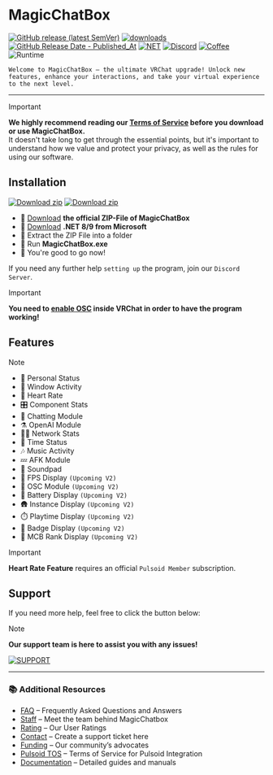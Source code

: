 # MagicChatBox 
[![GitHub release (latest SemVer)](https://img.shields.io/github/v/release/BoiHanny/vrcosc-magicchatbox?color=%23512BD4&label=%20&style=plastic)](https://github.com/BoiHanny/vrcosc-magicchatbox/releases/latest) 
[![downloads](https://img.shields.io/github/downloads/BoiHanny/vrcosc-magicchatbox/total?color=%23512BD4&label=Total%20download&logo=docusign&logoColor=white&style=plastic)](https://tooomm.github.io/github-release-stats/?username=BoiHanny&repository=vrcosc-magicchatbox) 
[![GitHub Release Date - Published_At](https://img.shields.io/github/release-date/BoiHanny/vrcosc-magicchatbox?color=%23512BD4&label=Last%20update&style=plastic)](https://github.com/BoiHanny/vrcosc-magicchatbox/releases) 
[![NET](https://img.shields.io/badge/.NET%208-Runtime%20-%23512BD4?style=plastic)](https://dotnet.microsoft.com/en-us/download/dotnet/thank-you/runtime-desktop-8.0.13-windows-x64-installer) 
[![Discord](https://img.shields.io/discord/1078818850218450994?color=%23512BD4&label=MagicChatbox&logo=discord&logoColor=white&style=plastic)](https://discord.gg/magicchatbox) 
[![Coffee](https://img.shields.io/badge/Send-A%20Coffee-FFDD00?style=plastic&logo=buymeacoffee&logoColor=white)](https://www.buymeacoffee.com/BoiHanny) 
![Runtime](https://badgen.net/badge/Runtime/NET-8/black/?icon=windows)

`Welcome to MagicChatBox – the ultimate VRChat upgrade! Unlock new features, enhance your interactions, and take your virtual experience to the next level.`

---

> [!IMPORTANT]
> **We highly recommend reading our [Terms of Service](https://github.com/BoiHanny/vrcosc-magicchatbox/blob/master/Security.md) before you download or use MagicChatBox.**  
> It doesn't take long to get through the essential points, but it's important to understand how we value and protect your privacy, as well as the rules for using our software.

## Installation

[![Download zip](https://custom-icon-badges.herokuapp.com/badge/-Download-%23512BD4?style=for-the-badge&logo=download&logoColor=white "Download")](https://github.com/BoiHanny/vrcosc-magicchatbox/releases/download/v0.9.075/MagicChatbox-0.9.075.zip)
[![Download zip](https://custom-icon-badges.herokuapp.com/badge/-Scan%20at%20VirusTotal-blue?style=for-the-badge&logo=virustotal&logoColor=white "virustotal")](https://www.virustotal.com/gui/file/01533802fb696b6dd746b05367fd97a5d9280e6f24cd13fa3032a784a774a290/detection)

- 🔳 [Download](https://github.com/BoiHanny/vrcosc-magicchatbox/releases/download/v0.9.075/MagicChatbox-0.9.075.zip) **the official ZIP-File of MagicChatBox**
- 🔳 [Download](https://dotnet.microsoft.com/en-us/download/dotnet/thank-you/runtime-desktop-8.0.13-windows-x64-installer) **.NET 8/9 from Microsoft**
- 🔳 Extract the ZIP File into a folder
- 🔳 Run **MagicChatBox.exe**
- 🔳 You're good to go now!

If you need any further help `setting up` the program, join our `Discord Server`.

> [!IMPORTANT]
> **You need to [enable OSC](https://youtu.be/OHjN_q6RqGY?t=80) inside VRChat in order to have the program working!**

## Features

> [!NOTE]
> - 💭 Personal Status  
> - 🧭 Window Activity  
> - 🩵 Heart Rate  
> - 🎛️ Component Stats  
> - 🧠 Chatting Module  
> - ⚗️ OpenAI Module  
> - ⛓️‍💥 Network Stats  
> - 📆 Time Status  
> - 🎶 Music Activity  
> - 💤 AFK Module  
> - 🎼 Soundpad  
> - 📱 FPS Display `(Upcoming V2)`  
> - 📏 OSC Module `(Upcoming V2)`  
> - 🔋 Battery Display `(Upcoming V2)`  
> - 🛖 Instance Display `(Upcoming V2)`  
> - ⏱️ Playtime Display `(Upcoming V2)`  
> - 🥈 Badge Display `(Upcoming V2)`  
> - 🎫 MCB Rank Display `(Upcoming V2)`

> [!IMPORTANT]
> **Heart Rate Feature** requires an official `Pulsoid Member` subscription.

## Support

If you need more help, feel free to click the button below:

> [!NOTE]
> **Our support team is here to assist you with any issues!**

[![SUPPORT](https://github.com/user-attachments/assets/c08772f1-3075-4590-9744-3bcbcd15cfe9)](https://discord.gg/magicchatbox)

---

### 📚 Additional Resources
- [FAQ](information/FAQ.md) – Frequently Asked Questions and Answers
- [Staff](information/Staff.md) – Meet the team behind MagicChatbox
- [Rating](information/Rating.md) – Our User Ratings
- [Contact](https://discord.gg/magicchatbox) – Create a support ticket here
- [Funding](information/Funding.md) – Our community’s advocates
- [Pulsoid TOS](information/PulsoidTOS.md) – Terms of Service for Pulsoid Integration
- [Documentation](https://github.com/BoiHanny/vrcosc-magicchatbox/wiki) – Detailed guides and manuals

